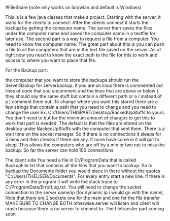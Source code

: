 #FileShare
(note only works on lan/wlan and default is Windows)

This is is a few java classes that make a project.
Starting with the server, it waits for the clients to connect.
After the clients connect it starts the backup by getting the computer name.
The server then saves the files under the computer name and saves the computer name
in a textfile for later use.
The second part is a way to request a file from a computer. You need to know the
computer name. The great part about this is you can push a file to all the
computers that are in the text file saved on the server. As of right now
you need to know the exact path to the file for this to work and access 
to where you want to place that file.


For the Backup part:

the computer that you want to store the backups should run the ServerBackup
for serverbackup, if you are on linux there is commented out lines of code that you uncomment and the lines
that are above or below ( they should say the same stuff but contain a different path or a / instead of a \)
comment them out.
To change where you want this stored there are a few strings that contain a path that you need to change and you need to change the user Ex: C://Users/THISPART/Desktop/BackedUpStuffs to yours. You don't need to but for the minimum amount of changes to get this to work that part is needed. The default is that the files are stored on the desktop under BackedUpStuffs with the computer that sent them. There is a wait time on the socket manager. So if there is no connections it sleeps for 5 mins and then checks if there are any. If none have come in it will got to sleep. This allows the computers who are off by a min or two not to miss the backup.
So far the server can hold 100 connections.

The client side
You need a file in C:/ProgramData that is called BackupFile.txt that contains all the files that you want to backup. So to backup the Documents folder you would place in there without the quotes "C:/Users/THEUSER/Documents". For every entry start a new line.
If there is any error in the program it will write the stack trace to C:/ProgramData/ErrorLog.txt.
You will need to change the socket connection to the server name/ip (for dynamic ip i would go with the name). Note that there are 2 sockets one for the main and one for the file transfer MAKE SURE TO CHANGE BOTH otherwise server will listen and client will crash because there is no server to connect to. 
The filetransfer part coming soon
